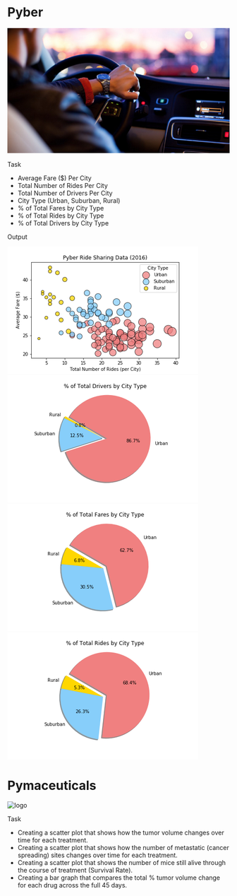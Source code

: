 # Pyber
![logo](/pyber/images/logo.png)

Task
* Average Fare ($) Per City
* Total Number of Rides Per City
* Total Number of Drivers Per City
* City Type (Urban, Suburban, Rural)
* % of Total Fares by City Type
* % of Total Rides by City Type
* % of Total Drivers by City Type

Output

![logo](/images/BubblePlot.png)
![logo](/images/TotalDrivers.png)
![logo](/images/TotalFares.png)
![logo](/images/TotalRides.png)

# Pymaceuticals
![logo](/pymaceuticals/images/logo.png)

Task
* Creating a scatter plot that shows how the tumor volume changes over time for each treatment.
* Creating a scatter plot that shows how the number of metastatic (cancer spreading) sites changes over time for each treatment.
* Creating a scatter plot that shows the number of mice still alive through the course of treatment (Survival Rate).
* Creating a bar graph that compares the total % tumor volume change for each drug across the full 45 days.


